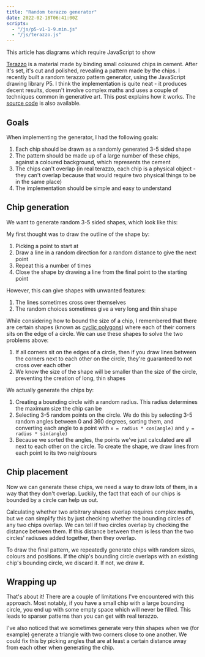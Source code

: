 ```yaml
---
title: "Random terazzo generator"
date: 2022-02-18T06:41:00Z
scripts:
  - "/js/p5-v1-1-9.min.js"
  - "/js/terazzo.js"
---
```


<noscript>This article has diagrams which require JavaScript to show</noscript>

<div id="terazzo"></div>

[Terazzo](https://en.wikipedia.org/wiki/Terrazzo) is a material made by binding
small coloured chips in cement. After it's set, it's cut and polished, revealing
a pattern made by the chips. I recently built a random terazzo pattern
generator, using the JavaScript drawing library P5. I think the implementation
is quite neat - it produces decent results, doesn't involve complex maths and
uses a couple of techniques common in generative art. This post explains how it
works. The [source code](https://github.com/jamesroutley/terrazzo) is also
available.

## Goals

When implementing the generator, I had the following goals:

1.  Each chip should be drawn as a randomly generated 3-5 sided shape
2.  The pattern should be made up of a large number of these chips, against a
    coloured background, which represents the cement
3.  The chips can't overlap (in real terazzo, each chip is a physical object -
    they can't overlap because that would require two physical things to be in
    the same place)
4.  The implementation should be simple and easy to understand

## Chip generation

We want to generate random 3-5 sided shapes, which look like this:

<div id="threeIdealChips"></div>

My first thought was to draw the outline of the shape by:

1.  Picking a point to start at
2.  Draw a line in a random direction for a random distance to give the next
    point
3.  Repeat this a number of times
4.  Close the shape by drawing a line from the final point to the starting point

<div id="pathWalking"></div>

However, this can give shapes with unwanted features:

1.  The lines sometimes cross over themselves
2.  The random choices sometimes give a very long and thin shape

<div id="pathWalkingBad"></div>

While considering how to bound the size of a chip, I remembered that there are
certain shapes (known as
[cyclic polygons](https://en.wikipedia.org/wiki/Circumscribed_circle)) where
each of their corners sits on the edge of a circle. We can use these shapes to
solve the two problems above:

1.  If all corners sit on the edges of a circle, then if you draw lines between
    the corners next to each other on the circle, they're guaranteed to not
    cross over each other
2.  We know the size of the shape will be smaller than the size of the circle,
    preventing the creation of long, thin shapes

We actually generate the chips by:

1.  Creating a bounding circle with a random radius. This radius determines the
    maximum size the chip can be
2.  Selecting 3-5 random points on the circle. We do this by selecting 3-5
    random angles between 0 and 360 degrees, sorting them, and converting each
    angle to a point with `x = radius * cos(angle)` and
    `y = radius * sin(angle)`
3.  Because we sorted the angles, the points we've just calculated are all next
    to each other on the circle. To create the shape, we draw lines from each
    point to its two neighbours

<div id="chipGeneration"></div>

## Chip placement

Now we can generate these chips, we need a way to draw lots of them, in a way
that they don't overlap. Luckily, the fact that each of our chips is bounded by
a circle can help us out.

Calculating whether two arbitrary shapes overlap requires complex maths, but we
can simplify this by just checking whether the bounding circles of any two chips
overlap. We can tell if two circles overlap by checking the distance between
them. If this distance between them is less than the two circles' radiuses added
together, then they overlap.

<div id="circleIntersection"></div>

To draw the final pattern, we repeatedly generate chips with random sizes,
colours and positions. If the chip's bounding circle overlaps with an existing
chip's bounding circle, we discard it. If not, we draw it.

<div id="chipPlacement"></div>

## Wrapping up

That's about it! There are a couple of limitations I've encountered with this
approach. Most notably, if you have a small chip with a large bounding circle,
you end up with some empty space which will never be filled. This leads to
sparser patterns than you can get with real terazzo.

I've also noticed that we sometimes generate very thin shapes when we (for
example) generate a triangle with two corners close to one another. We could fix
this by picking angles that are at least a certain distance away from each other
when generating the chip.
